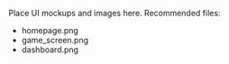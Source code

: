 Place UI mockups and images here. Recommended files:
- homepage.png
- game_screen.png
- dashboard.png
